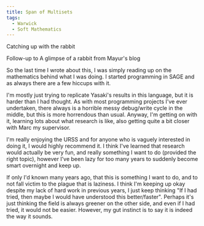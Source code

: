 ```yaml
---
title: Span of Multisets	
tags:
  - Warwick
  - Soft Mathematics
---
```

 Catching up with the rabbit	

Follow-up to A glimpse of a rabbit from Mayur's blog

So the last time I wrote about this, I was simply reading up on the mathematics behind what I was doing. I started programming in SAGE and as always there are a few hiccups with it.

I'm mostly just trying to replicate Yasaki's results in this language, but it is harder than I had thought. As with most programming projects I've ever undertaken, there always is a horrible messy debug/write cycle in the middle, but this is more horrendous than usual. Anyway, I'm getting on with it, learning lots about what research is like, also getting quite a bit closer with Marc my supervisor.

I'm really enjoying the URSS and for anyone who is vaguely interested in doing it, I would highly recommend it. I think I've learned that research would actually be very fun, and really something I want to do (provided the right topic), however I've been lazy for too many years to suddenly become smart overnight and keep up.

If only I'd known many years ago, that this is something I want to do, and to not fall victim to the plague that is laziness. I think I'm keeping up okay despite my lack of hard work in previous years, I just keep thinking "If I had tried, then maybe I would have understood this better/faster". Perhaps it's just thinking the field is always greener on the other side, and even if I had tried, it would not be easier. However, my gut instinct is to say it is indeed the way it sounds.
